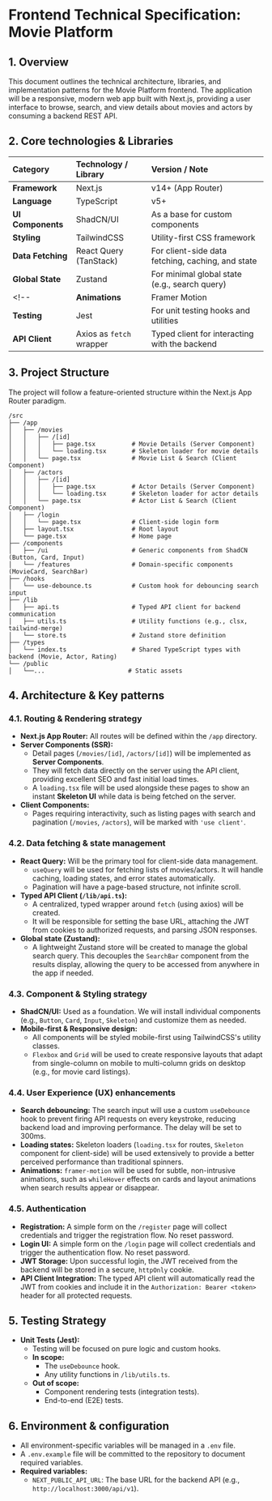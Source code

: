 # Frontend Technical Specification: Movie Platform

## 1. Overview

This document outlines the technical architecture, libraries, and implementation patterns for the Movie Platform frontend. The application will be a responsive, modern web app built with Next.js, providing a user interface to browse, search, and view details about movies and actors by consuming a backend REST API.

## 2. Core technologies & Libraries

 | Category | Technology / Library | Version / Note |
 | :--- | :--- | :--- |
 | **Framework** | Next.js | v14+ (App Router) |
 | **Language** | TypeScript | v5+ |
 | **UI Components** | ShadCN/UI | As a base for custom components |
 | **Styling** | TailwindCSS | Utility-first CSS framework |
 | **Data Fetching** | React Query (TanStack) | For client-side data fetching, caching, and state |
 | **Global State** | Zustand | For minimal global state (e.g., search query) |
 <!-- | **Animations** | Framer Motion | For subtle UI animations and transitions | -->
 | **Testing** | Jest | For unit testing hooks and utilities |
 | **API Client** | Axios as `fetch` wrapper | Typed client for interacting with the backend |

## 3. Project Structure

 The project will follow a feature-oriented structure within the Next.js App Router paradigm.

 ```
/src
├── /app
│   ├── /movies
│   │   ├── /[id]
│   │   │   ├── page.tsx          # Movie Details (Server Component)
│   │   │   └── loading.tsx       # Skeleton loader for movie details
│   │   └── page.tsx              # Movie List & Search (Client Component)
│   ├── /actors
│   │   ├── /[id]
│   │   │   ├── page.tsx          # Actor Details (Server Component)
│   │   │   └── loading.tsx       # Skeleton loader for actor details
│   │   └── page.tsx              # Actor List & Search (Client Component)
│   ├── /login
│   │   └── page.tsx              # Client-side login form
│   ├── layout.tsx                # Root layout
│   └── page.tsx                  # Home page
├── /components
│   ├── /ui                       # Generic components from ShadCN (Button, Card, Input)
│   └── /features                 # Domain-specific components (MovieCard, SearchBar)
├── /hooks
│   └── use-debounce.ts           # Custom hook for debouncing search input
├── /lib
│   ├── api.ts                    # Typed API client for backend communication
│   ├── utils.ts                  # Utility functions (e.g., clsx, tailwind-merge)
│   └── store.ts                  # Zustand store definition
├── /types
│   └── index.ts                  # Shared TypeScript types with backend (Movie, Actor, Rating)
└── /public
│   └──...                       # Static assets
```

## 4. Architecture & Key patterns

### 4.1. Routing & Rendering strategy

- **Next.js App Router:** All routes will be defined within the `/app` directory.
- **Server Components (SSR):**
  - Detail pages (`/movies/[id]`, `/actors/[id]`) will be implemented as **Server Components**.
  - They will fetch data directly on the server using the API client, providing excellent SEO and fast initial load times.
  - A `loading.tsx` file will be used alongside these pages to show an instant **Skeleton UI** while data is being fetched on the server.
- **Client Components:**
  - Pages requiring interactivity, such as listing pages with search and pagination (`/movies`, `/actors`), will be marked with `'use client'`.

### 4.2. Data fetching & state management

- **React Query:** Will be the primary tool for client-side data management.
  - `useQuery` will be used for fetching lists of movies/actors. It will handle caching, loading states, and error states automatically.
  - Pagination will have a page-based structure, not infinite scroll.
- **Typed API Client (`/lib/api.ts`):**
  - A centralized, typed wrapper around `fetch` (using axios) will be created.
  - It will be responsible for setting the base URL, attaching the JWT from cookies to authorized requests, and parsing JSON responses.
- **Global state (Zustand):**
  - A lightweight Zustand store will be created to manage the global search query. This decouples the `SearchBar` component from the results display, allowing the query to be accessed from anywhere in the app if needed.
  
### 4.3. Component & Styling strategy

- **ShadCN/UI:** Used as a foundation. We will install individual components (e.g., `Button`, `Card`, `Input`, `Skeleton`) and customize them as needed.
- **Mobile-first & Responsive design:**
  - All components will be styled mobile-first using TailwindCSS's utility classes.
  - `Flexbox` and `Grid` will be used to create responsive layouts that adapt from single-column on mobile to multi-column grids on desktop (e.g., for movie card listings).

### 4.4. User Experience (UX) enhancements

- **Search debouncing:** The search input will use a custom `useDebounce` hook to prevent firing API requests on every keystroke, reducing backend load and improving performance. The delay will be set to 300ms.
- **Loading states:** Skeleton loaders (`loading.tsx` for routes, `Skeleton` component for client-side) will be used extensively to provide a better perceived performance than traditional spinners.
- **Animations:** `framer-motion` will be used for subtle, non-intrusive animations, such as `whileHover` effects on cards and layout animations when search results appear or disappear.

### 4.5. Authentication

- **Registration:** A simple form on the `/register` page will collect credentials and trigger the registration flow. No reset password.
- **Login UI:** A simple form on the `/login` page will collect credentials and trigger the authentication flow. No reset password.
- **JWT Storage:** Upon successful login, the JWT received from the backend will be stored in a secure, `httpOnly` cookie.
- **API Client Integration:** The typed API client will automatically read the JWT from cookies and include it in the `Authorization: Bearer <token>` header for all protected requests.

## 5. Testing Strategy

- **Unit Tests (Jest):**
  - Testing will be focused on pure logic and custom hooks.
  - **In scope:**
    - The `useDebounce` hook.
    - Any utility functions in `/lib/utils.ts`.
  - **Out of scope:**
    - Component rendering tests (integration tests).
    - End-to-end (E2E) tests.

## 6. Environment & configuration

- All environment-specific variables will be managed in a `.env` file.
- A `.env.example` file will be committed to the repository to document required variables.
- **Required variables:**
  - `NEXT_PUBLIC_API_URL`: The base URL for the backend API (e.g., `http://localhost:3000/api/v1`).
